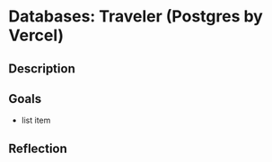# Databases: Traveler (Postgres by Vercel)
## Description

## Goals
<ul>
  <li>list item</li>
</ul>

## Reflection
